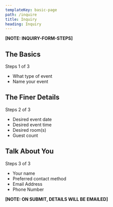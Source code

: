 ```yaml
---
templateKey: basic-page
path: /inquire
title: Inquiry
heading: Inquiry
---
```

**[NOTE: INQUIRY-FORM-STEPS]**

## The Basics
Steps 1 of 3
* What type of event
* Name your event

## The Finer Details
Steps 2 of 3
* Desired event date
* Desired event time
* Desired room(s)
* Guest count

## Talk About You
Steps 3 of 3
* Your name
* Preferred contact method
* Email Address
* Phone Number

**[NOTE: ON SUBMIT, DETAILS WILL BE EMAILED]**
